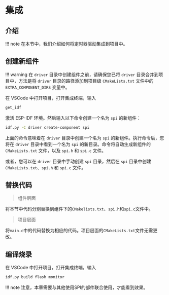 # 集成

## 介绍

!!! note
    在本节中，我们介绍如何将定时器驱动集成到项目中。

## 创建新组件

!!! warning
    在 `driver` 目录中创建组件之前，请确保您已将 `driver` 目录合并到项目中，方法是将 `driver` 目录的路径添加到项目级 `CMakeLists.txt` 文件中的 `EXTRA_COMPONENT_DIRS` 变量中。

在 VSCode 中打开项目，打开集成终端，输入

```bash
get_idf 
```

激活 ESP-IDF 环境。然后输入以下命令创建一个名为 `spi` 的新组件：

```bash
idf.py -C driver create-component spi
```

上面的命令意味着在 `driver` 目录中创建一个名为 `spi` 的新组件。执行命令后，您将在 `driver` 目录中看到一个名为 `spi` 的新目录。命令将自动生成新组件的 `CMakeLists.txt` 文件，以及 `spi.h` 和 `spi.c` 文件。

或者，您可以在 `driver` 目录中手动创建 `spi` 目录，然后在 `spi` 目录中创建 `CMakeLists.txt`、`spi.h` 和 `spi.c` 文件。

## 替换代码

> 组件层面

将本节中代码分别替换到组件下的`CMakelists.txt`、`spi.h`和`spi.c`文件中。

> 项目层面

将`main.c`中的代码替换为相应的代码。项目层面的`CMakeLists.txt`文件无需更改。

## 编译烧录

在 VSCode 中打开项目，打开集成终端，输入

```bash
idf.py build flash monitor
```
!!! note
    注意，本章需要与其他使用SPI的部件联合使用，才能看到效果。